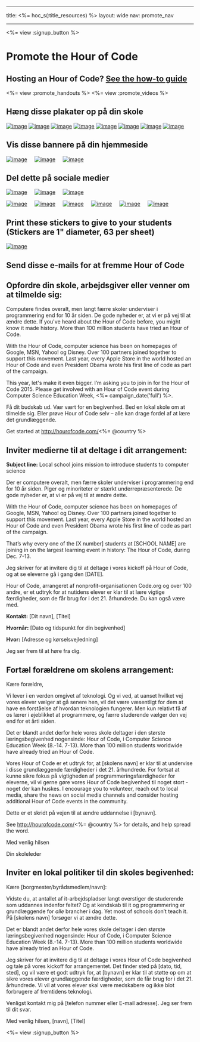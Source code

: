 * * *

title: <%= hoc_s(:title_resources) %> layout: wide nav: promote_nav

* * *

<link rel="stylesheet" type="text/css" href="/css/promote-page.css" />
</link>

<%= view :signup_button %>

# Promote the Hour of Code

## Hosting an Hour of Code? [See the how-to guide](<%= resolve_url('/resources/how-to') %>)

<%= view :promote_handouts %> <%= view :promote_videos %>

<a id="posters"></a>

## Hæng disse plakater op på din skole

[![image](/images/fit-280/malala-yousafzai.png)](/files/malala-yousafzai-poster.pdf) [![image](/images/fit-280/sheryl-sandberg.png)](/files/sheryl-sandberg-poster.pdf) [![image](/images/fit-280/mark-zuckerberg.png)](/files/mark-zuckerberg-poster.pdf) [![image](/images/fit-280/marissa-mayer.png)](/files/marissa-mayer-poster.pdf) [![image](/images/fit-280/susan.png)](/files/susan-wojcicki-poster.pdf) [![image](/images/fit-280/chris-bosh.png)](/files/chris-bosh-poster.pdf) [![image](/images/fit-280/barack-obama.png)](/files/barack-obama-poster.pdf) [![image](/images/fit-280/ashton-kutcher.png)](/files/ashton-kutcher-poster.pdf)

<a id="banners"></a>

## Vis disse bannere på din hjemmeside

[![image](/images/fit-250/banner1.jpg)](/images/banner1.jpg)&nbsp;&nbsp;&nbsp;&nbsp; [![image](/images/fit-250/banner3.jpg)](/images/banner3.jpg)&nbsp;&nbsp;&nbsp;&nbsp; [![image](/images/fit-500/banner5.jpg)](/images/banner5.jpg)&nbsp;&nbsp;&nbsp;&nbsp;

<a id="social"></a>

## Del dette på sociale medier

[![image](/images/fit-250/social-1.jpg)](/images/social-1.jpg)&nbsp;&nbsp;&nbsp;&nbsp; [![image](/images/fit-250/social-2.jpg)](/images/social-2.jpg)&nbsp;&nbsp;&nbsp;&nbsp; [![image](/images/fit-250/social-3.jpg)](/images/social-3.jpg)&nbsp;&nbsp;&nbsp;&nbsp;

[![image](/images/fit-250/mark.jpg)](/images/mark.jpg)&nbsp;&nbsp;&nbsp;&nbsp; [![image](/images/fit-250/susan.png)](/images/susan.png)&nbsp;&nbsp;&nbsp;&nbsp; [![image](/images/fit-250/chris.jpg)](/images/chris.jpg)&nbsp;&nbsp;&nbsp;&nbsp; [![image](/images/fit-250/marissa.jpg)](/images/marissa.jpg)&nbsp;&nbsp;&nbsp;&nbsp; [![image](/images/fit-250/ashton.jpg)](/images/ashton.jpg)&nbsp;&nbsp;&nbsp;&nbsp; [![image](/images/fit-250/barack.jpg)](/images/barack.jpg)&nbsp;&nbsp;&nbsp;&nbsp;

<a id="stickers"></a>

## Print these stickers to give to your students (Stickers are 1" diameter, 63 per sheet)

[![image](/images/fit-250/hour-of-code-stickers.png)](/images/hour-of-code-stickers.pdf)

<a id="sample-emails"></a>

## Send disse e-mails for at fremme Hour of Code

<a id="email"></a>

## Opfordre din skole, arbejdsgiver eller venner om at tilmelde sig:

Computere findes overalt, men langt færre skoler underviser i programmering end for 10 år siden. De gode nyheder er, at vi er på vej til at ændre dette. If you've heard about the Hour of Code before, you might know it made history. More than 100 million students have tried an Hour of Code.

With the Hour of Code, computer science has been on homepages of Google, MSN, Yahoo! og Disney. Over 100 partners joined together to support this movement. Last year, every Apple Store in the world hosted an Hour of Code and even President Obama wrote his first line of code as part of the campaign.

This year, let's make it even bigger. I’m asking you to join in for the Hour of Code 2015. Please get involved with an Hour of Code event during Computer Science Education Week, <%= campaign_date('full') %>.

Få dit budskab ud. Vær vært for en begivenhed. Bed en lokal skole om at tilmelde sig. Eller prøve Hour of Code selv – alle kan drage fordel af at lære det grundlæggende.

Get started at http://hourofcode.com/<%= @country %>

<a id="media-pitch"></a>

## Inviter medierne til at deltage i dit arrangement:

**Subject line:** Local school joins mission to introduce students to computer science

Der er computere overalt, men færre skoler underviser i programmering end for 10 år siden. Piger og minoriteter er stærkt underrepræsenterede. De gode nyheder er, at vi er på vej til at ændre dette.

With the Hour of Code, computer science has been on homepages of Google, MSN, Yahoo! og Disney. Over 100 partners joined together to support this movement. Last year, every Apple Store in the world hosted an Hour of Code and even President Obama wrote his first line of code as part of the campaign.

That’s why every one of the [X number] students at [SCHOOL NAME] are joining in on the largest learning event in history: The Hour of Code, during Dec. 7-13.

Jeg skriver for at invitere dig til at deltage i vores kickoff på Hour of Code, og at se eleverne gå i gang den [DATE].

Hour of Code, arrangeret af nonprofit-organisationen Code.org og over 100 andre, er et udtryk for at nutidens elever er klar til at lære vigtige færdigheder, som de får brug for i det 21. århundrede. Du kan også være med.

**Kontakt:** [Dit navn], [Titel]

**Hvornår:** [Dato og tidspunkt for din begivenhed]

**Hvor:** [Adresse og kørselsvejledning]

Jeg ser frem til at høre fra dig.

<a id="parents"></a>

## Fortæl forældrene om skolens arrangement:

Kære forældre,

Vi lever i en verden omgivet af teknologi. Og vi ved, at uanset hvilket vej vores elever vælger at gå senere hen, vil det være væsentligt for dem at have en forståelse af hvordan teknologien fungerer. Men kun relativt få af os lærer i øjeblikket at programmere, og færre studerende vælger den vej end for et årti siden.

Det er blandt andet derfor hele vores skole deltager i den største læringsbegivenhed nogensinde: Hour of Code, i Computer Science Education Week (8.-14. 7-13). More than 100 million students worldwide have already tried an Hour of Code.

Vores Hour of Code er et udtryk for, at [skolens navn] er klar til at undervise i disse grundlæggende færdigheder i det 21. århundrede. For fortsat at kunne sikre fokus på vigtigheden af programmeringsfærdigheder for eleverne, vil vi gerne gøre vores Hour of Code begivenhed til noget stort - noget der kan huskes. I encourage you to volunteer, reach out to local media, share the news on social media channels and consider hosting additional Hour of Code events in the community.

Dette er et skridt på vejen til at ændre uddannelse i [bynavn].

See http://hourofcode.com/<%= @country %> for details, and help spread the word.

Med venlig hilsen

Din skoleleder

<a id="politicians"></a>

## Inviter en lokal politiker til din skoles begivenhed:

Kære [borgmester/byrådsmedlem/navn]:

Vidste du, at antallet af it-arbejdspladser langt overstiger de studerende som uddannes indenfor feltet? Og at kendskab til it og programmering er grundlæggende for *alle* brancher i dag. Yet most of schools don’t teach it. På [skolens navn] forsøger vi at ændre dette.

Det er blandt andet derfor hele vores skole deltager i den største læringsbegivenhed nogensinde: Hour of Code, i Computer Science Education Week (8.-14. 7-13). More than 100 million students worldwide have already tried an Hour of Code.

Jeg skriver for at invitere dig til at deltage i vores Hour of Code begivenhed og tale på vores kickoff for arrangementet. Det finder sted på [dato, tid, sted], og vil være et godt udtryk for, at [bynavn] er klar til at støtte op om at sikre vores elever grundlæggende færdigheder, som de får brug for i det 21. århundrede. Vi vil at vores elever skal være medskabere og ikke blot forbrugere af fremtidens teknologi.

Venligst kontakt mig på [telefon nummer eller E-mail adresse]. Jeg ser frem til dit svar.

Med venlig hilsen, [navn], [Titel]

<%= view :signup_button %>